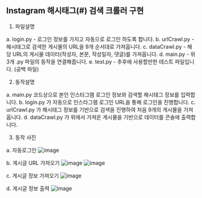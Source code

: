 Instagram 해시태그(#) 검색 크롤러 구현
---
1. 파일설명
  
  a. login.py
    - 로그인 정보를 가지고 자동으로 로그인 하도록 합니다.
  b. urlCrawl.py
    - 해시태그로 검색한 게시물의 URL을 9개 순서대로 가져옵니다.
  c. dataCrawl.py
    - 해당 URL의 게시물 데이터(작성자, 본문, 작성일자, 댓글)를 가져옵니다.
  d. main.py
    - 위 3개 .py 파일의 동작을 연결해줍니다.
  e. test.py
    - 추후에 사용할만한 테스트 파일입니다. (공백 파일)

2. 동작설명
  
  a. main.py 코드상으로 본인 인스타그램 로그인 정보와 검색할 해시태그 정보를 입력합니다.
  b. login.py 가 자동으로 인스타그램 로그인 URL을 통해 로그인을 진행합니다.
  c. urlCrawl.py 가 해시태그 정보를 기반으로 검색을 진행하여 처음 9개의 게시물을 가져옵니다.
  d. dataCrawl.py 가 위에서 가져온 게시물을 기반으로 데이터를 콘솔에 출력합니다.
  
3. 동작 사진
  
  a. 자동로그인
  ![image](https://user-images.githubusercontent.com/68410822/180703193-678502cb-f798-40db-a690-0d44b796b5f0.png)
  
  b. 게시글 URL 가져오기
  ![image](https://user-images.githubusercontent.com/68410822/180703438-a122061f-bbee-4b8a-9c38-b01a2a160a2e.png)
  ![image](https://user-images.githubusercontent.com/68410822/180703994-0d0be76c-176e-4e1a-a893-5eccebbf13ba.png)

  c. 게시글 정보 가져오기
  ![image](https://user-images.githubusercontent.com/68410822/180703936-abeb73b6-b805-4a06-9fad-11fcc4e0f510.png)
  
  d. 게시글 정보 출력
  ![image](https://user-images.githubusercontent.com/68410822/180703955-52149061-3b3b-4c0c-9f57-cff9e914c4f1.png)

